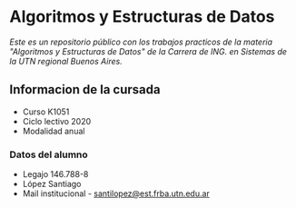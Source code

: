 # Algoritmos y Estructuras de Datos
_Este es un repositorio público con los trabajos practicos de la materia "Algoritmos y Estructuras de Datos" de la Carrera de ING. en Sistemas de la UTN regional Buenos Aires._

## Informacion de la cursada

* Curso K1051
* Ciclo lectivo 2020
* Modalidad anual

### Datos del alumno

* Legajo 146.788-8
* López Santiago
* Mail institucional - santilopez@est.frba.utn.edu.ar
